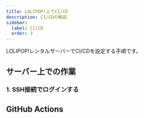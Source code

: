 ```yaml
---
title: LOLIPOP!上でCI/CD
description: CI/CDの解説
sidebar:
  label: CI/CD
  order: 3
---
```


LOLIPOP!レンタルサーバーでCI/CDを設定する手順です。

## サーバー上での作業

### 1. SSH接続でログインする

## GitHub Actions
